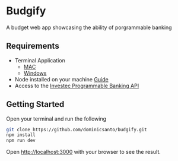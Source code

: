 # Budgify

A budget web app showcasing the ability of porgrammable banking

## Requirements

- Terminal Application
  - [MAC](https://support.apple.com/en-za/guide/terminal/apd5265185d-f365-44cb-8b09-71a064a42125/mac)
  - [Windows](https://www.youtube.com/watch?v=EqaEPL9ZKGA)
- Node installed on your machine [Guide](https://kinsta.com/blog/how-to-install-node-js/)
- Access to the [Investec Programmable Banking API](https://www.investec.com/en_za/banking/tech-professionals/programmable-banking.html)

## Getting Started

Open your terminal and run the following

```bash
git clone https://github.com/dominicsanto/budgify.git
npm install
npm run dev
```

Open [http://localhost:3000](http://localhost:3000) with your browser to see the result.
